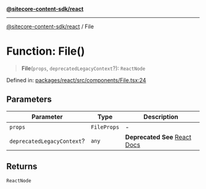 [**@sitecore-content-sdk/react**](../README.md)

***

[@sitecore-content-sdk/react](../README.md) / File

# Function: File()

> **File**(`props`, `deprecatedLegacyContext`?): `ReactNode`

Defined in: [packages/react/src/components/File.tsx:24](https://github.com/Sitecore/content-sdk/blob/5668fc9a4560f7c5a529d356ffb07c3d7cb82d73/packages/react/src/components/File.tsx#L24)

## Parameters

| Parameter | Type | Description |
| ------ | ------ | ------ |
| `props` | `FileProps` | - |
| `deprecatedLegacyContext`? | `any` | **Deprecated** **See** [React Docs](https://legacy.reactjs.org/docs/legacy-context.html#referencing-context-in-lifecycle-methods) |

## Returns

`ReactNode`
